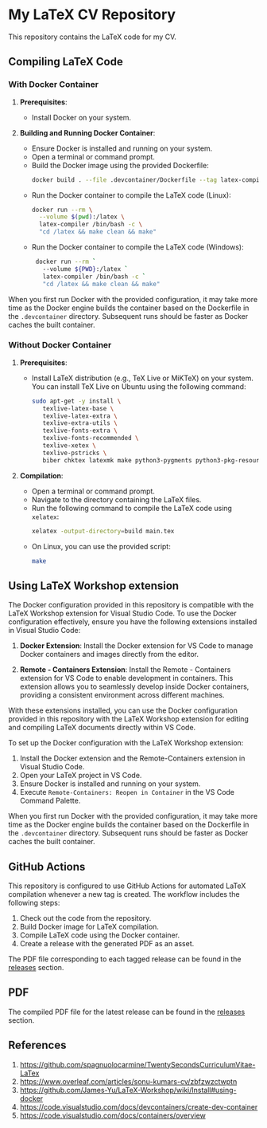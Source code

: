 # My LaTeX CV Repository

This repository contains the LaTeX code for my CV.

## Compiling LaTeX Code

### With Docker Container

1. **Prerequisites**:
   - Install Docker on your system.

2. **Building and Running Docker Container**:
   - Ensure Docker is installed and running on your system.
   - Open a terminal or command prompt.
   - Build the Docker image using the provided Dockerfile:
     ```bash
     docker build . --file .devcontainer/Dockerfile --tag latex-compiler
     ```
   - Run the Docker container to compile the LaTeX code (Linux):
     ```bash
     docker run --rm \
       --volume $(pwd):/latex \
       latex-compiler /bin/bash -c \
       "cd /latex && make clean && make"
     ```
   - Run the Docker container to compile the LaTeX code (Windows):
     ```bash
      docker run --rm `
        --volume ${PWD}:/latex `
        latex-compiler /bin/bash -c `
        "cd /latex && make clean && make"
     ```

When you first run Docker with the provided configuration, it may take more time as the Docker engine builds the container based on the Dockerfile in the `.devcontainer` directory. Subsequent runs should be faster as Docker caches the built container.

### Without Docker Container

1. **Prerequisites**:
   - Install LaTeX distribution (e.g., TeX Live or MiKTeX) on your system. You can install TeX Live on Ubuntu using the following command:
     ```bash
     sudo apt-get -y install \
        texlive-latex-base \
        texlive-latex-extra \
        texlive-extra-utils \
        texlive-fonts-extra \
        texlive-fonts-recommended \
        texlive-xetex \
        texlive-pstricks \
        biber chktex latexmk make python3-pygments python3-pkg-resources
     ```

2. **Compilation**:
   - Open a terminal or command prompt.
   - Navigate to the directory containing the LaTeX files.
   - Run the following command to compile the LaTeX code using `xelatex`:
     ```bash
     xelatex -output-directory=build main.tex
     ```
   - On Linux, you can use the provided script:
     ```bash
     make
     ```

## Using LaTeX Workshop extension

The Docker configuration provided in this repository is compatible with the LaTeX Workshop extension for Visual Studio Code. To use the Docker configuration effectively, ensure you have the following extensions installed in Visual Studio Code:

1. **Docker Extension**: Install the Docker extension for VS Code to manage Docker containers and images directly from the editor.

2. **Remote - Containers Extension**: Install the Remote - Containers extension for VS Code to enable development in containers. This extension allows you to seamlessly develop inside Docker containers, providing a consistent environment across different machines.

With these extensions installed, you can use the Docker configuration provided in this repository with the LaTeX Workshop extension for editing and compiling LaTeX documents directly within VS Code.

To set up the Docker configuration with the LaTeX Workshop extension:
1. Install the Docker extension and the Remote-Containers extension in Visual Studio Code.
2. Open your LaTeX project in VS Code.
3. Ensure Docker is installed and running on your system.
4. Execute `Remote-Containers: Reopen in Container` in the VS Code Command Palette.

When you first run Docker with the provided configuration, it may take more time as the Docker engine builds the container based on the Dockerfile in the `.devcontainer` directory. Subsequent runs should be faster as Docker caches the built container.

## GitHub Actions

This repository is configured to use GitHub Actions for automated LaTeX compilation whenever a new tag is created. The workflow includes the following steps:
1. Check out the code from the repository.
2. Build Docker image for LaTeX compilation.
3. Compile LaTeX code using the Docker container.
4. Create a release with the generated PDF as an asset.

The PDF file corresponding to each tagged release can be found in the [releases](../../releases) section.

## PDF

The compiled PDF file for the latest release can be found in the [releases](../../releases) section.

## References

1. <https://github.com/spagnuolocarmine/TwentySecondsCurriculumVitae-LaTex>
2. <https://www.overleaf.com/articles/sonu-kumars-cv/zbfzwzctwptn>
3. <https://github.com/James-Yu/LaTeX-Workshop/wiki/Install#using-docker>
4. <https://code.visualstudio.com/docs/devcontainers/create-dev-container>
5. <https://code.visualstudio.com/docs/containers/overview>
